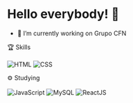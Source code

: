 <h1> Hello everybody! 👋 </h1>

- 🔭 I’m currently working on Grupo CFN


🏆 Skills
<br>
<br>
![HTML](https://img.shields.io/badge/HTML5-E34F26?style=for-the-badge&logo=html5&logoColor=white)
![CSS](https://img.shields.io/badge/CSS3-1572B6?style=for-the-badge&logo=css3&logoColor=white)

⚙️ Studying
<br>
<br>
![JavaScript](https://img.shields.io/badge/JavaScript-323330?style=for-the-badge&logo=javascript&logoColor=F7DF1E)
![MySQL](https://img.shields.io/badge/MySQL-005C84?style=for-the-badge&logo=mysql&logoColor=white)
![ReactJS](https://img.shields.io/badge/React-20232A?style=for-the-badge&logo=react&logoColor=61DAFB)
